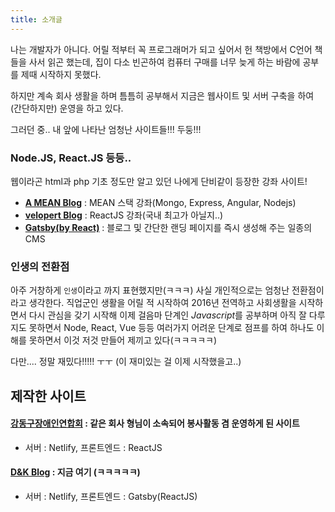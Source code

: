 ```yaml
---
title: 소개글
---
```


나는 개발자가 아니다.
어릴 적부터 꼭 프로그래머가 되고 싶어서 헌 책방에서 C언어 책들을 사서 읽곤 했는데,
집이 다소 빈곤하여 컴퓨터 구매를 너무 늦게 하는 바람에 공부를 제때 시작하지 못했다.

하지만 계속 회사 생활을 하며 틈틈히 공부해서 지금은 웹사이트 및 서버 구축을 하여 (간단하지만)
운영을 하고 있다.

그러던 중.. 내 앞에 나타난 엄청난 사이트들!!! 두둥!!!

### Node.JS, React.JS 등등..
웹이라곤 html과 php 기초 정도만 알고 있던 나에게 단비같이 등장한 강좌 사이트!
* [**A MEAN Blog**](https://www.a-mean-blog.com/ko/blog) : MEAN 스택 강좌(Mongo, Express, Angular, Nodejs)
* [**velopert Blog**](https://velopert.com/) : ReactJS 강좌(국내 최고가 아닐지..)
* [**Gatsby(by React)**](https://www.gatsbyjs.org/) : 블로그 및 간단한 랜딩 페이지를 즉시 생성해 주는 일종의 CMS

### 인생의 전환점

아주 거창하게 `인생`이라고 까지 표현했지만(ㅋㅋㅋ) 사실 개인적으로는 엄청난 전환점이라고 생각한다.
직업군인 생활을 어릴 적 시작하여 2016년 전역하고 사회생활을 시작하면서 다시 관심을 갖기 시작해
이제 걸음마 단계인 *Javascript*를 공부하며 아직 잘 다루지도 못하면서 Node, React, Vue 등등
여러가지 어려운 단계로 점프를 하여 하나도 이해를 못하면서 이것 저것 만들어 제끼고 있다(ㅋㅋㅋㅋㅋ)

다만.... 정말 재밌다!!!!! ㅜㅜ (이 재미있는 걸 이제 시작했을고..)


## 제작한 사이트

#### [**강동구장애인연합회**](https://gangdonga.com) : 같은 회사 형님이 소속되어 봉사활동 겸 운영하게 된 사이트
 - 서버 : Netlify, 프론트엔드 : ReactJS

#### [**D&K Blog**](https://dnkdream.com) : 지금 여기 (ㅋㅋㅋㅋㅋ)
 - 서버 : Netlify, 프론트엔드 : Gatsby(ReactJS)